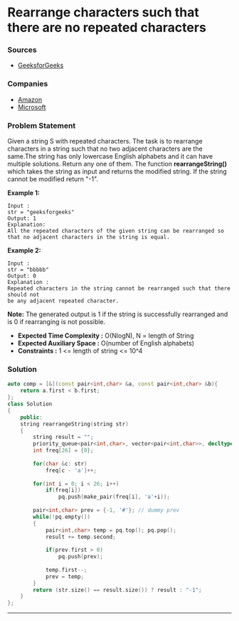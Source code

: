 # Rearrange characters such that there are no repeated characters

### Sources

* [GeeksforGeeks](https://practice.geeksforgeeks.org/problems/rearrange-characters4649/1#)

### Companies

* [Amazon](../../company-based-lists/amazon.md)
* [Microsoft](../../company-based-lists/microsoft.md)

### Problem Statement

Given a string S with repeated characters. The task is to rearrange characters in a string such that no two adjacent characters are the same.The string has only lowercase English alphabets and it can have multiple solutions. Return any one of them. The function **rearrangeString()** which takes the string as input and returns the modified string. If the string cannot be modified return "-1".

**Example 1:**

```
Input : 
str = "geeksforgeeks"
Output: 1
Explanation:
All the repeated characters of the given string can be rearranged so 
that no adjacent characters in the string is equal. 
```

**Example 2:**

```
Input : 
str = "bbbbb"
Output: 0
Explanation : 
Repeated characters in the string cannot be rearranged such that there should not 
be any adjacent repeated character.
```

**Note:** The generated output is 1 if the string is successfully rearranged and is 0 if rearranging is not possible.

* **Expected Time Complexity :** O(NlogN), N = length of String
* **Expected Auxiliary Space :** O(number of English alphabets)
* **Constraints :** 1 <= length of string <= 10^4

### Solution

```cpp
auto comp = [&](const pair<int,char> &a, const pair<int,char> &b){
    return a.first < b.first;
};
class Solution
{
    public:
    string rearrangeString(string str)
    {
        string result = "";
        priority_queue<pair<int,char>, vector<pair<int,char>>, decltype(comp)> pq(comp);                      
        int freq[26] = {0};
        
        for(char &c: str)
            freq[c - 'a']++;
        
        for(int i = 0; i < 26; i++)
            if(freq[i])
                pq.push(make_pair(freq[i], 'a'+i));
        
        pair<int,char> prev = {-1, '#'}; // dummy prev
        while(!pq.empty())
        {
            pair<int,char> temp = pq.top(); pq.pop();
            result += temp.second;
            
            if(prev.first > 0)
                pq.push(prev);
            
            temp.first--;
            prev = temp;
        }
        return (str.size() == result.size()) ? result : "-1";
    }
};
```

****

